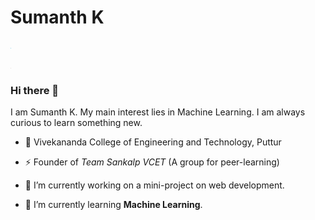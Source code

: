 # Sumanth K
<a href="https://www.linkedin.com/in/sumanthk2905"><img src="https://github.com/Sumanth2905/Sumanth2905/blob/main/assets/img/linkedin.png" alt="LinkedIN" style="width:1px;height:1px;"></a>

<a href="mailto:sumanthsubramanya@gmail.com"><img src="https://github.com/Sumanth2905/Sumanth2905/blob/main/assets/img/mail.png" alt="Email" style="width:0.2px;height:0.2px;"></a>
### Hi there 👋

I am Sumanth K. My main interest lies in Machine Learning. I am always curious to learn something new.

- :office: Vivekananda College of Engineering and Technology, Puttur

- :zap: Founder of *Team Sankalp VCET* (A group for peer-learning)

- 🔭 I’m currently working on a mini-project on web development.

- 🌱 I’m currently learning **Machine Learning**.

 

